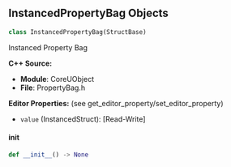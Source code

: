 ## InstancedPropertyBag Objects

```python
class InstancedPropertyBag(StructBase)
```

Instanced Property Bag

**C++ Source:**

- **Module**: CoreUObject
- **File**: PropertyBag.h

**Editor Properties:** (see get_editor_property/set_editor_property)

- ``value`` (InstancedStruct):  [Read-Write]

<a id="unreal.InstancedPropertyBag.__init__"></a>

#### __init__

```python
def __init__() -> None
```

<a id="unreal.AvaTagId"></a>